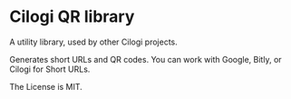 # Cilogi QR library

A utility library, used by other Cilogi projects.

Generates short URLs and QR codes.  You can work with Google, Bitly, or Cilogi for Short URLs.

The License is MIT.